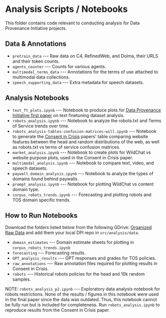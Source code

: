 # Analysis Scripts / Notebooks

This folder contains code relevant to conducting analysis for Data Provenance Initiative projects.

## Data & Annotations

- `pretrain_data` --- Raw data on C4, RefinedWeb, and Dolma, their URLS and their token counts.
- `agents_counter` --- Counts for various agents.
- `multimodal_terms_data` --- Annotations for the terms of use attached to multimodal data collections.
- `speech_supporting_data` --- Extra metadata for speech datasets.

## Analysis Notebooks

- `text_ft_plots.ipynb` --- Notebook to produce plots for [Data Provenance Initiative first paper](https://arxiv.org/pdf/2310.16787) on text finetuning dataset analysis.
- `robots_analysis.ipynb` --- Notebook to analyze the robots.txt and Terms of Service trends over time.
- `robots_analysis-tables-confusion-matrices-will.ipynb` --- Notebook to generate the [Consent in Crisis](https://www.dataprovenance.org/Consent_in_Crisis.pdf) papers' table comparing website features between the head and random distributions of the web, as well as robots.txt vs terms of service confusion matrices.
- `market_analysis.ipynb` --- Notebook to create plots for WildChat vs website purpose plots, used in the Consent in Crisis paper.
- `multimodal_analysis.ipynb` --- Notebook to compare text, video, and speech datasets.
- `paywall_domain_analysis.ipynb` --- Notebook to analyze the types of domains found behind paywalls.
- `prompt_analysis.ipynb` --- Notebook for plotting WildChat vs content domain type.
- `corpus_robots_trends.ipynb` --- Forecasting and plotting robots and TOS domain specific trends.

## How to Run Notebooks

Download the folders listed below from the following GDrive: [Organized Raw Data](https://drive.google.com/drive/folders/1jfDAb0qKWZxMhGbCd4o1OIAscE3nc7tv?usp=share_link) and add them your local DPI repo in `src/analysis/data`.

- `domain_estimates` --- Domain estimate sheets for plotting in `corpus_robots_trends.ipynb`
- `forecasting` --- Forecasting results.
- `GPT_analysis_results` --- GPT responses and grades for TOS policies.
- `raw_annotations` --- Raw annotation files required for plotting results in Consent in Crisis.
- `robots` --- Historical robots policies for the head and 10k random samples.

NOTE: `robots_analysis_p2.ipynb` --- Exploratory data analysis notebook for robots restrictions. None of the results / figures in this notebook were used in the final paper since the data was outdated. Thus, this notebook cannot be fully run but is included for completeness. Run `robots_analysis.ipynb` to reproduce results from the Consent in Crisis paper.

